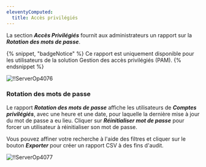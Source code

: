 ```yaml
---
eleventyComputed:
  title: Accès privilégiés
---
```

La section ***Accès Privilégiés*** fournit aux administrateurs un rapport sur la ***Rotation des mots de passe***.

{% snippet, "badgeNotice" %}
Ce rapport est uniquement disponible pour les utilisateurs de la solution Gestion des accès privilégiés (PAM).
{% endsnippet %}

![!!ServerOp4076](https://cdnweb.devolutions.net/docs/fr/server/ServerOp4076.png)

### Rotation des mots de passe

Le rapport ***Rotation des mots de passe*** affiche les utilisateurs de ***Comptes privilégiés***, avec une heure et une date, pour laquelle la dernière mise à jour du mot de passe a eu lieu. Cliquer sur ***Réinitialiser mot de passe*** pour forcer un utilisateur à réinitialiser son mot de passe.

Vous pouvez affiner votre recherche à l'aide des filtres et cliquer sur le bouton ***Exporter*** pour créer un rapport CSV à des fins d'audit.

![!!ServerOp4077](https://cdnweb.devolutions.net/docs/fr/server/ServerOp4077.png)

